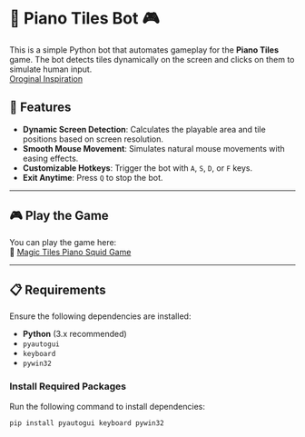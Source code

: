 # 🎹 Piano Tiles Bot 🎮  

This is a simple Python bot that automates gameplay for the **Piano Tiles** game. The bot detects tiles dynamically on the screen and clicks on them to simulate human input.  
[Oroginal Inspiration](https://www.youtube.com/watch?v=wHRubMACen0)

## 🚀 Features  
- **Dynamic Screen Detection**: Calculates the playable area and tile positions based on screen resolution.  
- **Smooth Mouse Movement**: Simulates natural mouse movements with easing effects.  
- **Customizable Hotkeys**: Trigger the bot with `A`, `S`, `D`, or `F` keys.  
- **Exit Anytime**: Press `Q` to stop the bot.  

---

## 🎮 Play the Game  

You can play the game here:  
🔗 [Magic Tiles Piano Squid Game](https://magictiles3.co/magic-tiles-piano-squid)

---

## 📋 Requirements  

Ensure the following dependencies are installed:

- **Python** (3.x recommended)  
- `pyautogui`  
- `keyboard`  
- `pywin32`

### Install Required Packages  
Run the following command to install dependencies:  

```bash
pip install pyautogui keyboard pywin32
